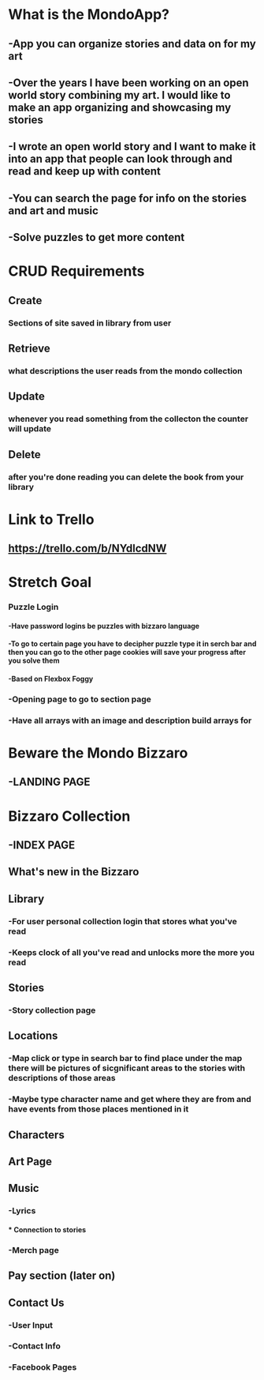 
# What is the MondoApp?
## -App you can organize stories and data on for my art
## -Over the years I have been working on an open world story combining my art. I would like to make an app organizing and showcasing my stories
## -I wrote an open world story and I want to make it into an app that people can look through and read and keep up with content
## -You can search the page for info on the stories and art and music
## -Solve puzzles to get more content

# CRUD Requirements
## Create
### Sections of site saved in library from user
## Retrieve
### what descriptions the user reads from the mondo collection
## Update
### whenever you read something from the collecton the counter will update
## Delete
### after you're done reading you can delete the book from your library

# Link to Trello
## https://trello.com/b/NYdlcdNW

# Stretch Goal
### Puzzle Login
#### -Have password logins be puzzles with bizzaro language
#### -To go to certain page you have to  decipher puzzle type it in serch bar and then you can go to the other page cookies will save your progress after you solve them
#### -Based on Flexbox Foggy

### -Opening page to go to section page
### -Have all arrays with an image and description build arrays for 

# Beware the Mondo Bizzaro
## -LANDING PAGE

# Bizzaro Collection
## -INDEX PAGE

## What's new in the Bizzaro

## Library 
### -For user personal collection login that stores what you've read
### -Keeps clock of all you've read and unlocks more the more you read

## Stories
### -Story collection page

## Locations
### -Map click or type in search bar to find place under the map there will be pictures of sicgnificant areas to the stories with descriptions of those areas
### -Maybe type character name and get where they are from and have events from those places mentioned in it

## Characters

## Art Page

## Music
### -Lyrics
#### * Connection to stories
### -Merch page

## Pay section (later on)

## Contact Us

### -User Input
### -Contact Info
### -Facebook Pages
